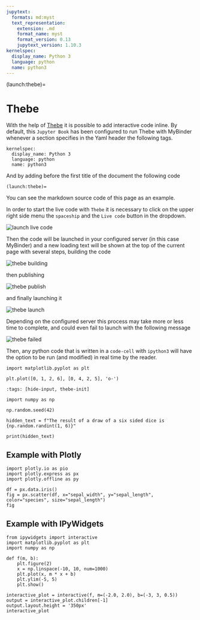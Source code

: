```yaml
---
jupytext:
  formats: md:myst
  text_representation:
    extension: .md
    format_name: myst
    format_version: 0.13
    jupytext_version: 1.10.3
kernelspec:
  display_name: Python 3
  language: python
  name: python3
---
```


(launch:thebe)=

# Thebe

With the help of [Thebe](https://thebe.readthedocs.io/en/stable/) it is
possible to add interactive code inline. By default, this `Jupyter Book` has been
configured to run Thebe with MyBinder whenever a section specifies in the Yaml
header the following tags.

```
kernelspec:
  display_name: Python 3
  language: python
  name: python3
```

And by adding before the first title of the document the following code

```
(launch:thebe)=
```

You can see the markdown source code of this page as an example.

In order to start the live code with `Thebe` it is necessary to click on the
upper right side menu the `spaceship` and the `Live code` button in the
dropdown.

![launch live code](./images/thebe_live_code.png)

Then the code will be launched in your configured server (in this case
MyBinder) and a new loading text will be shown at the top of the current page
with several steps, building the code

![thebe building](./images/thebe_building.png)

then publishing

![thebe publish](./images/thebe_publishing.png)

and finally launching it

![thebe launch](./images/thebe_launching.png)

Depending on the configured server this process may take more or less time to
complete, and could even fail to launch with the following message

![thebe failed](./images/thebe_failed.png)


Then, any python code that is written in a `code-cell` with `ipython3` will
have the option to be run (and modified) in real time by the reader.

```{code-cell} ipython3
import matplotlib.pyplot as plt

plt.plot([0, 1, 2, 6], [0, 4, 2, 5], 'o-')
```

```{code-cell} ipython3
:tags: [hide-input, thebe-init]

import numpy as np

np.random.seed(42)

hidden_text = f"The result of a draw of a six sided dice is {np.random.randint(1, 6)}"
```

```{code-cell} ipython3
print(hidden_text)
```

## Example with Plotly

```{code-cell} ipython3
import plotly.io as pio
import plotly.express as px
import plotly.offline as py

df = px.data.iris()
fig = px.scatter(df, x="sepal_width", y="sepal_length", color="species", size="sepal_length")
fig
```

## Example with IPyWidgets

```{code-cell} ipython3
from ipywidgets import interactive
import matplotlib.pyplot as plt
import numpy as np

def f(m, b):
    plt.figure(2)
    x = np.linspace(-10, 10, num=1000)
    plt.plot(x, m * x + b)
    plt.ylim(-5, 5)
    plt.show()

interactive_plot = interactive(f, m=(-2.0, 2.0), b=(-3, 3, 0.5))
output = interactive_plot.children[-1]
output.layout.height = '350px'
interactive_plot
```
